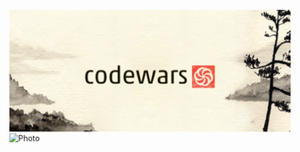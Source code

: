 [![Photo](https://raw.githubusercontent.com/rayc2045/codewar-challenge/master/cover.png)](https://www.codewars.com/)
![Photo](https://raw.githubusercontent.com/rayc2045/codewars-challenge/master/Training%20Manual.png)